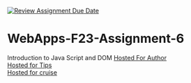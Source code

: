 [![Review Assignment Due Date](https://classroom.github.com/assets/deadline-readme-button-24ddc0f5d75046c5622901739e7c5dd533143b0c8e959d652212380cedb1ea36.svg)](https://classroom.github.com/a/b9NC0g7h)
# WebApps-F23-Assignment-6
Introduction to Java Script and DOM
[Hosted For Author](https://44-563-webapps-f23.github.io/44563-webapps-f23-assignment6-Skr299/author.htm/)
<br>
[Hosted for Tips](https://44-563-webapps-f23.github.io/44563-webapps-f23-assignment6-Skr299/tips.html/)<br>
[Hosted for cruise](https://44-563-webapps-f23.github.io/44563-webapps-f23-assignment6-Skr299/cruise.html/)

